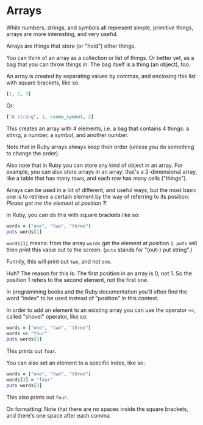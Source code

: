 # Arrays

While numbers, strings, and symbols all represent simple, primitive things,
arrays are more interesting, and very useful.

Arrays are things that store (or "hold") other things.

You can think of an array as a collection or list of things. Or better yet, as
a bag that you can throw things in: The bag itself is a thing (an object), too.

An array is created by separating values by commas, and enclosing this list
with square brackets, like so:

```ruby
[1, 2, 3]
```

Or:

```ruby
["A string", 1, :some_symbol, 2]
```

This creates an array with 4 elements, i.e. a bag that contains 4 things: a
string, a number, a symbol, and another number.

Note that in Ruby arrays always keep their order (unless you do something
to change the order).

Also note that in Ruby you can store any kind of object in an array. For
example, you can also store arrays in an array: that's a 2-dimensional array,
like a table that has many rows, and each row has many cells ("things").

Arrays can be used in a lot of different, and useful ways, but the most basic
one is to retrieve a certain element by the way of referring to its position:
*Please get me the element at position 1!*

In Ruby, you can do this with square brackets like so:

```ruby
words = ["one", "two", "three"]
puts words[1]
```

`words[1]` means: from the array `words` get the element at position
`1`. `puts` will then print this value out to the screen. (`puts` stands for
"(out-) put string".)

Funnily, this will print out `two`, and not `one`.

Huh? The reason for this is: The first position in an array is 0, not 1. So the
position 1 refers to the second element, not the first one.

In programming books and the Ruby documentation you'll often find the word
"index" to be used instead of "position" in this context.

In order to add an element to an existing array you can use the operator `<<`,
called "shovel" operator, like so:

```ruby
words = ["one", "two", "three"]
words << "four"
puts words[3]
```

This prints out `four`.

You can also set an element to a specific index, like so:

```ruby
words = ["one", "two", "three"]
words[3] = "four"
puts words[3]
```

This also prints out `four`.

On formatting: Note that there are no spaces inside the square brackets,
and there's one space after each comma.
